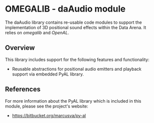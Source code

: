 # OMEGALIB - daAudio module

The daAudio library contains re-usable code modules to support the implementation of 3D positional sound effects within the Data Arena. It relies on *omegalib* and *OpenAL*.

## Overview

This library includes support for the following features and functionality:

 - Reusable abstractions for positional audio emitters and playback support via embedded PyAL library.

## References

For more information about the PyAL library which is included in this module, please see the project's website:

- https://bitbucket.org/marcusva/py-al
